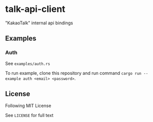 # talk-api-client
"KakaoTalk" internal api bindings

## Examples
### Auth
See `examples/auth.rs`

To run example, clone this repository and run command `cargo run --example auth <email> <password>`.

## License
Following MIT License

See `LICENSE` for full text
